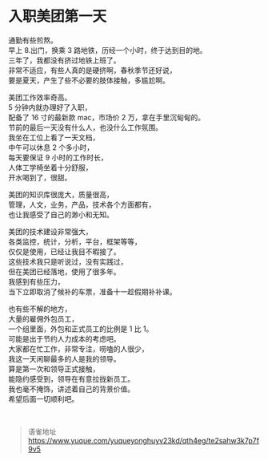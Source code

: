 # 入职美团第一天
通勤有些煎熬。  
早上 8.出门，换乘 3 路地铁，历经一个小时，终于达到目的地。  
三年了，我都没有挤过地铁上班了。  
非常不适应，有些人真的是硬挤啊，春秋季节还好说，  
要是夏天，产生了些不必要的肢体接触，多尴尬啊。

美团工作效率奇高。  
5 分钟内就办理好了入职，  
配备了 16 寸的最新款 mac，市场价 2 万，拿在手里沉甸甸的。  
节前的最后一天没有什么人，也没什么工作氛围。  
我坐在工位上看了一天文档，  
中午可以休息 2 个多小时，  
每天要保证 9 小时的工作时长，  
人体工学椅坐着十分舒服，  
开水喝到了，很甜。

美团的知识库很庞大，质量很高，  
管理，人文，业务，产品，技术各个方面都有，  
也让我感受了自己的渺小和无知。

美团的技术建设非常强大，  
各类监控，统计，分析，平台，框架等等，  
仅仅是使用，已经让我目不暇接了。  
这些技术我只是听说过，没有实践过，  
但在美团已经落地，使用了很多年。  
我感到有些压力，  
当下立即取消了候补的车票，准备十一趁假期补补课。

也有些不解的地方，  
大量的雇佣外包员工，  
一个组里面，外包和正式员工的比例是 1 比 1。  
可能是出于节约人力成本的考虑吧。  
大家都在忙工作，非常专注，唠嗑的人很少，  
我这一天闲聊最多的人是我的领导。  
算是第一次和领导正式接触，  
能隐约感受到，领导在有意拉拢新员工。  
我也毫不掩饰，讲述着自己的背景价值。  
希望后面一切顺利吧。

<br>
  
> 语雀地址 https://www.yuque.com/yuqueyonghuyv23kd/qth4eg/te2sahw3k7p7f9v5